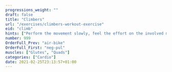 ```yaml
---
progressions_weight: ""
draft: false
title: "Climbers"
url: "/exercises/climbers-workout-exercise"
eid: "climb"
hints: ["Perform the movement slowly, feel the effort on the involved muscles.", "You should not strain your neck."]
number: 999
OrderFull_Prev: "air-bike"
OrderFull_First: "neg-pul"
muscles: ["Glutes", "Quads"]
categories: ["Cardio"]
date: 2021-02-25T23:13:57+01:00
---
```

